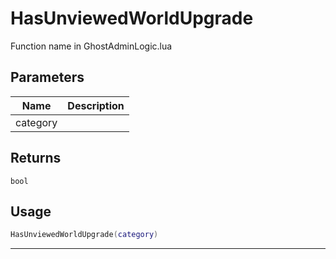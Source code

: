 # HasUnviewedWorldUpgrade

Function name in GhostAdminLogic.lua

## Parameters

| Name     | Description |
| -------- | ----------- |
| category |             |

## Returns

`bool`

## Usage

```lua
HasUnviewedWorldUpgrade(category)
```

---
